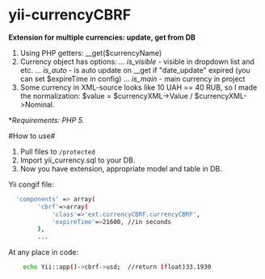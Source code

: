 yii-currencyCBRF
========
**Extension for multiple currencies: update, get from DB**
1. Using PHP getters: __get($currencyName)
2. Currency object has options:
... *is_visible* - visible in dropdown list and etc.
... *is_auto* - is auto update on __get if "date_update" expired (you can set $expireTime in config)
... *is_main* - main currency in project
3. Some currency in XML-source looks like 10 UAH == 40 RUB, so I made the normalization:  $value = $currencyXML->Value / $currencyXML->Nominal.


**Requirements: PHP 5.*

#How to use#
1. Pull files to `/protected`
2. Import yii_currency.sql to your DB.
3. Now you have extension, appropriate model and table in DB.

Yii congif file:
```bash
  'components' => array(
        'cbrf'=>array(
            'class'=>'ext.currencyCBRF.currencyCBRF',
            'expireTime'=>21600, //in seconds
        ),
        ...
```
At any place in code:
```bash
    echo Yii::app()->cbrf->usd;  //return (float)33.1930
```